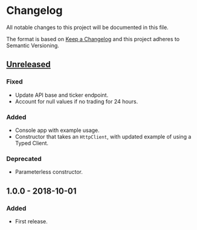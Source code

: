 # Changelog
All notable changes to this project will be documented in this file.

The format is based on [Keep a Changelog](http://keepachangelog.com/en/1.0.0/) and this project adheres to Semantic Versioning.

## [Unreleased]
### Fixed
- Update API base and ticker endpoint.
- Account for null values if no trading for 24 hours.

### Added
- Console app with example usage.
- Constructor that takes an `HttpClient`, with updated example of using a Typed Client.

### Deprecated
- Parameterless constructor.

## 1.0.0 - 2018-10-01
### Added
- First release.

[Unreleased]: https://github.com/RobJohnston/Ndax.Api/compare/v1.0.0...HEAD